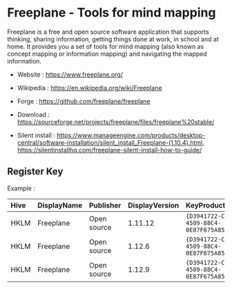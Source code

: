 # Freeplane - Tools for mind mapping

Freeplane is a free and open source software application that supports thinking,
sharing information, getting things done at work, in school and at home.
It provides you a set of tools for mind mapping (also known as concept
mapping or information mapping) and navigating the mapped information. 

* Website : https://www.freeplane.org/
* Wikipedia : https://en.wikipedia.org/wiki/Freeplane
* Forge : https://github.com/freeplane/freeplane

* Download : https://sourceforge.net/projects/freeplane/files/freeplane%20stable/
* Silent install : https://www.manageengine.com/products/desktop-central/software-installation/silent_install_Freeplane-(1.10.4).html,
	https://silentinstallhq.com/freeplane-silent-install-how-to-guide/


## Register Key

Example :

 | Hive | DisplayName | Publisher | DisplayVersion | KeyProduct | UninstallExe |
 |:---- |:----------- |:--------- |:-------------- |:---------- |:------------ |
 | HKLM | Freeplane | Open source | 1.11.12 | `{D3941722-C4DD-4509-88C4-0E87F675A859}_is1` | `"C:\Program Files\Freeplane\unins000.exe"` |
 | HKLM | Freeplane | Open source | 1.12.6 | `{D3941722-C4DD-4509-88C4-0E87F675A859}_is1` | `"C:\Program Files\Freeplane\unins000.exe"` |
 | HKLM | Freeplane | Open source | 1.12.9 | `{D3941722-C4DD-4509-88C4-0E87F675A859}_is1` | `"C:\Program Files\Freeplane\unins000.exe"` |
